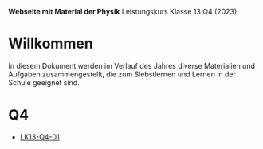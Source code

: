 **Webseite mit Material der Physik**
	Leistungskurs Klasse 13 Q4 (2023)

# Willkommen

In diesem Dokument werden im Verlauf des Jahres diverse Materialien und Aufgaben zusammengestellt, die zum Slebstlernen und Lernen in der Schule geeignet sind.

# Q4

* [LK13-Q4-01](lk-physik-Q4_wopla-01.md)
